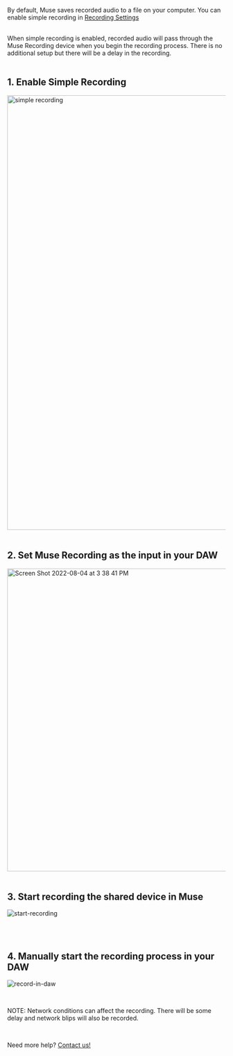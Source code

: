 By default, Muse saves recorded audio to a file on your computer. You can enable simple recording in [Recording Settings](museapp://session-settings/recording)
<br>
<br>

When simple recording is enabled, recorded audio will pass through the Muse Recording device when you begin the recording process. There is no additional setup but there will be a delay in the recording. 
<br>
<br>

## 1\. Enable Simple Recording
<img width="1000" alt="simple recording" src="https://user-images.githubusercontent.com/7818811/182964927-c745d2a7-d808-4c8c-9f33-f13efcd0201f.png">

<br>
<br>


## 2\. Set Muse Recording as the input in your DAW



<img width="697" alt="Screen Shot 2022-08-04 at 3 38 41 PM" src="https://user-images.githubusercontent.com/7818811/182965134-22ee0869-ee52-4638-b5e0-45d6bec44a90.png">

<br>
<br>

## 3\. Start recording the shared device in Muse

![start-recording](https://user-images.githubusercontent.com/7818811/182964305-a1cb6c90-b6a8-481c-af1a-4319c0a4632b.gif)


<br>
<br>

## 4\. Manually start the recording process in your DAW

![record-in-daw](https://user-images.githubusercontent.com/7818811/182988698-4d430c4a-94c5-4202-b2b7-d2b89b95eeda.gif)

<br>

NOTE: Network conditions can affect the recording. There will be some delay and network blips will also be recorded.

<br>

Need more help? [Contact us!](https://www.musesessions.co/contact)